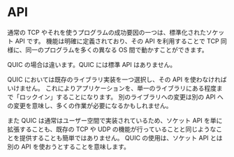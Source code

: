 # API

通常の TCP やそれを使うプログラムの成功要因の一つは、標準化されたソケット API です。
機能は明確に定義されており、その API を利用することで TCP 同様に、同一のプログラムを多くの異なる OS 間で動かすことができます。

QUIC の場合は違います。QUIC には標準 API はありません。

QUIC においては既存のライブラリ実装を一つ選択し、その API を使わなければいけません。
これによりアプリケーションを、単一のライブラリにある程度まで「ロックイン」することになります。
別のライブラリへの変更は別の API への変更を意味し、多くの作業が必要になるかもしれません。

また QUIC は通常はユーザー空間で実装されているため、ソケット API を単に拡張することも、既存の TCP や UDP の機能が行っていることと同じようなことを提供することも簡単ではありません。
QUIC の使用は、ソケット API とは別の API を使おうとすることを意味します。
